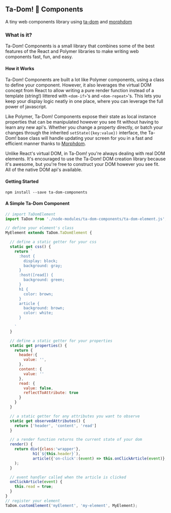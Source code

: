 ## Ta-Dom! 🎉  Components ##

A tiny web components library using [ta-dom](https://github.com/jrobinson01/ta-dom) and [morphdom](https://github.com/patrick-steele-idem/morphdom)

### What is it? ###
Ta-Dom! Components is a small library that combines some of the best features of the React and Polymer libraries to make writing web components fast, fun, and easy.

#### How it Works ####
Ta-Dom! Components are built a lot like Polymer components, using a class to define your component. However, it also leverages the virtual DOM concept from React to allow writing a pure render function instead of a template (string!) littered with `<dom-if>`'s and `<dom-repeat>`'s. This lets you keep your display logic neatly in one place, where you can leverage the full power of javascript.

Like Polymer, Ta-Dom! Components expose their state as local instance properties that can be manipulated however you see fit without having to learn any new api's. Whether you change a property directly, or batch your changes through the inherited `setState({key:value})` interface, the Ta-Dom! base class will handle updating your screen for you in a fast and efficient manner thanks to [Morphdom](https://github.com/patrick-steele-idem/morphdom).

Unlike React's virtual DOM, in Ta-Dom! you're always dealing with real DOM elements. It's encouraged to use the Ta-Dom! DOM creation library because it's awesome, but you're free to construct your DOM however you see fit. All of the native DOM api's available.

#### Getting Started ####
`npm install --save ta-dom-components`

#### A Simple Ta-Dom Component ####
```javascript
// import TaDomElement
import TaDom from './node-modules/ta-dom-components/ta-dom-element.js';

// define your element's class
MyElement extends TaDom.TaDomElement {

  // define a static getter for your css
  static get css() {
    return `
      :host {
        display: block;
        background: gray;
      }
      :host([read]) {
        background: green;
      }
      h1 {
        color: brown;
      }
      article {
        background: brown;
        color: white;
      }

    `
  }

  // define a static getter for your properties
  static get properties() {
    return {
      header:{
        value: '',
      },
      content: {
        value: ''
      },
      read: {
        value: false,
        reflectToAttribute: true
      }
    }
  }

  // a static getter for any attributes you want to observe
  static get observedAttributes() {
    return ['header', 'content', 'read']
  }

  // a render function returns the current state of your dom
  render() {
    return div({class:'wrapper'},
            h1(`${this.header}`),
            article({'on-click':(event) => this.onClickArticle(event)}, `${this.content}`)
    );
  }

  // event handler called when the article is clicked
  onClickArticle(event) {
    this.read = true;
  }
}
// register your element
TaDom.customElement('myElement', 'my-element', MyElement);
```
